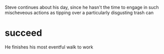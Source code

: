 Steve continues about his day, since he hasn't the time to engage in such mischeveous actions as tipping over a particularly disgusting trash can

# succeed
He finishes his most eventful walk to work
